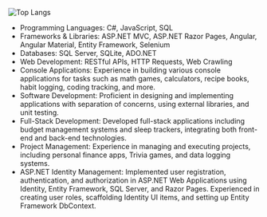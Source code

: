 ![Top Langs](https://github-readme-stats.vercel.app/api/top-langs/?username=DLee211&theme=transparent&hide_progress=true)

* Programming Languages: C#, JavaScript, SQL
* Frameworks & Libraries: ASP.NET MVC, ASP.NET Razor Pages, Angular, Angular Material, Entity Framework, Selenium
* Databases: SQL Server, SQLite, ADO.NET
* Web Development: RESTful APIs, HTTP Requests, Web Crawling
* Console Applications: Experience in building various console applications for tasks such as math games, calculators, recipe books, habit logging, coding tracking, and more.
* Software Development: Proficient in designing and implementing applications with separation of concerns, using external libraries, and unit testing.
* Full-Stack Development: Developed full-stack applications including budget management systems and sleep trackers, integrating both front-end and back-end technologies.
* Project Management: Experience in managing and executing projects, including personal finance apps, Trivia games, and data logging systems.
* ASP.NET Identity Management: Implemented user registration, authentication, and authorization in ASP.NET Web Applications using Identity, Entity Framework, SQL Server, and Razor Pages. Experienced in creating user roles, scaffolding Identity UI items, and setting up Entity Framework DbContext.
